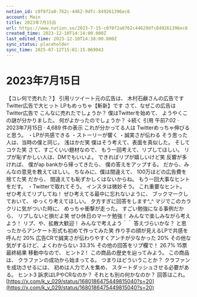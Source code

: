 ```yaml
---
notion_id: c0f0f2a0-762c-4462-9dfc-849261396ec6
account: Main
title: 2023年7月15日
url: https://www.notion.so/2023-7-15-c0f0f2a0762c44629dfc849261396ec6
created_time: 2023-12-10T14:14:00.000Z
last_edited_time: 2023-12-10T14:38:00.000Z
sync_status: placeholder
sync_time: 2025-07-12T15:01:15.069043
---
```

# 2023年7月15日

【コレ何で売れた？】
引用リツイート元の広告は、
木村石鹸さんの広告です
Twitter広告で大ヒット
LPもめっちゃ【斬新】です
さて、なぜこの広告はTwitter広告で
こんなに売れたでしょうか？
僕はTwitterを始めて、
ようやくこの謎が分かりました。
何がよかったのでしょうか？
↓続く
引用
午前7:02 · 2023年7月15日
·
4,689
件の表示
これが分かってる人は
Twitterめっちゃ伸びると思う。
・LPが共感できる
・ストーリーが響く
・誠実さが伝わる
そう思った人は、当時の僕と同じ。
浅はかだ笑
僕はそう考えて、表面を真似した。
そしてコケた笑
さて、すごくいい題材なので、
もう一回考えて、リプしてほしい。
リプが恥ずかしい人は、DMでもいいよ。
できればリプが嬉しいけど笑
反響が多ければ、
僕がap bankから帰ってきたら、
僕の答えをアップする。
だから、みんなの意見を教えてほしい。
ちなみに、僕は間違えて、
100万ほどの広告費を捨てた笑
だから、
間違えても恥ずかしくはないからね。
もう一回大事なヒントをだす。
・Twitterで取れてそう。
インスタは微妙そう。
これ重要なヒント。
ぜひ考えてリプしてね！
ぜひ考えてる最中に忘れないように、
ブックマークしておいて、
ゆっくり考えてほしい。
夕方すぎに回答をします^_^
マジでこのカラクリに気がついた時に、
めっちゃ衝撃が走った。
すごい勉強になる事例だから、
リプしないと損だよ笑
ぜひ休日のマーケ勉強！
みんなで楽しみながら考えよう！
リプ、や、拡散大歓迎！
みんなで考えよう＾＾
答えづらいかな？
と思ったからアンケート形式も初めて作ってみた笑
作り手の顔が見えるLPで共感を呼んだ
20%
広告CRで誠実さが伝わりやすくアンチが少なかった
20%
その他な気がするけど、よくわからない
33.3%
その他の回答をリプ欄で！
26.7%
15票　最終結果
移動中なので、
ヒント2！
この商品の歴史を辿ってみよう。
この商品は、
クラファンの成功から始まってる。
つまりはどういうことか？
クラファンを成功させるには、
初めは人力で人を集め、
スタートダッシュさせる必要がある。
ヒント3
訴求はLPやCRなのか？
それとも別の何かなのか？
回答はこれ。
[https://x.com/k_y_029/status/1680186475449815040?s=20](https://x.com/k_y_029/status/1680186475449815040?s=20)